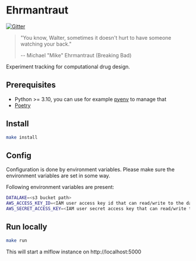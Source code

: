 # Ehrmantraut

[![Gitter](https://badges.gitter.im/discoverai/community.svg)](https://gitter.im/discoverai/community?utm_source=badge&utm_medium=badge&utm_campaign=pr-badge)

> "You know, Walter, sometimes it doesn't hurt to have someone watching your back."
>
> -- Michael "Mike" Ehrmantraut (Breaking Bad)

Experiment tracking for computational drug design.

## Prerequisites
* Python >= 3.10, you can use for example [pyenv](https://github.com/pyenv/pyenv#installation) to manage that
* [Poetry](https://python-poetry.org/docs/#installation)

## Install
```bash
make install
```

## Config
Configuration is done by environment variables. Please make sure the environment variables are
set in some way.

Following environment variables are present:
```bash
DATALAKE=<s3 bucket path>
AWS_ACCESS_KEY_ID=<IAM user access key id that can read/write to the datalake>
AWS_SECRET_ACCESS_KEY=<IAM user secret access key that can read/write to the datalake>
```

## Run locally
```bash
make run
```
This will start a mlflow instance on http://localhost:5000
